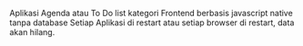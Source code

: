 Aplikasi Agenda atau To Do list kategori Frontend berbasis javascript native tanpa database
Setiap Aplikasi di restart atau setiap browser di restart, data akan hilang.
